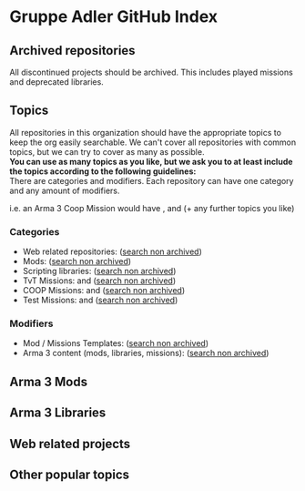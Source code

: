 # Gruppe Adler GitHub Index

## Archived repositories
All discontinued projects should be archived. This includes played missions and deprecated libraries.

## Topics
All repositories in this organization should have the appropriate topics to keep the org easily searchable. We can't cover all repositories with common topics, but we can try to cover as many as possible.  
**You can use as many topics as you like, but we ask you to at least include the topics according to the following guidelines:**  
There are categories and modifiers. Each repository can have one category and any amount of modifiers.  
  
i.e. an Arma 3 Coop Mission would have <span data-topic="mission"></span>, <span data-topic="coop"></span> and <span data-topic="arma3"></span> (+ any further topics you like)

### Categories
- Web related repositories: <span data-topic="web"></span> ([search non archived](https://github.com/search?q=org%3Agruppe-adler+topic%3Aweb+archived%3Afalse))
- Mods: <span data-topic="mod"></span> ([search non archived](https://github.com/search?q=org%3Agruppe-adler+topic%3Amod+archived%3Afalse))
- Scripting libraries: <span data-topic="library"></span> ([search non archived](https://github.com/search?q=org%3Agruppe-adler+topic%3Alibrary+archived%3Afalse))
- TvT Missions: <span data-topic="mission"></span> and <span data-topic="tvt"></span> ([search non archived](https://github.com/search?q=org%3Agruppe-adler+topic%3Amission+topic%3Atvt+archived%3Afalse))
- COOP Missions: <span data-topic="mission"></span> and <span data-topic="coop"></span> ([search non archived](https://github.com/search?q=org%3Agruppe-adler+topic%3Amission+topic%3Acoop+archived%3Afalse))
- Test Missions: <span data-topic="mission"></span> and <span data-topic="test"></span> ([search non archived](https://github.com/search?q=org%3Agruppe-adler+topic%3Amission+topic%3Atest+archived%3Afalse))

### Modifiers
- Mod / Missions Templates: <span data-topic="template"></span> ([search non archived](https://github.com/search?q=org%3Agruppe-adler+topic%3Atemplate+archived%3Afalse))
- Arma 3 content (mods, libraries, missions): <span data-topic="arma3"></span> ([search non archived](https://github.com/search?q=org%3Agruppe-adler+topic%3Aarma3+archived%3Afalse))


## Arma 3 Mods
<div data-list="mod arma3"></div>

## Arma 3 Libraries
<div data-list="library arma3"></div>

## Web related projects
<div data-list="web"></div>

## Other popular topics
<div data-other-topics="arma3 coop library mission mod template test tvt web"></div>